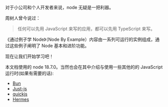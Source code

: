 对于小公司和个人开发者来说，node 无疑是一把利器。

周树人曾今说过：

> 任何可以先用 JavaScript 来写的应用，都可以先用 TypeScript 来写。

《通过例子学 Node》（Node By Example）内容由一系列可运行的实例组成，通过这些例子阐明了 Node 基本和进阶功能。

现在让我们开始学习吧！

本文档使用的 node 18.7.0。当然也会在其中介绍与使用一些其他的的 JavaScript 运行时(如果有需要的话):

- [Bun](https://bun.sh/)
- [Just-js](https://github.com/just-js/just)
- [quickjs](https://bellard.org/quickjs/)
- [Hermes](https://hermesengine.dev/)